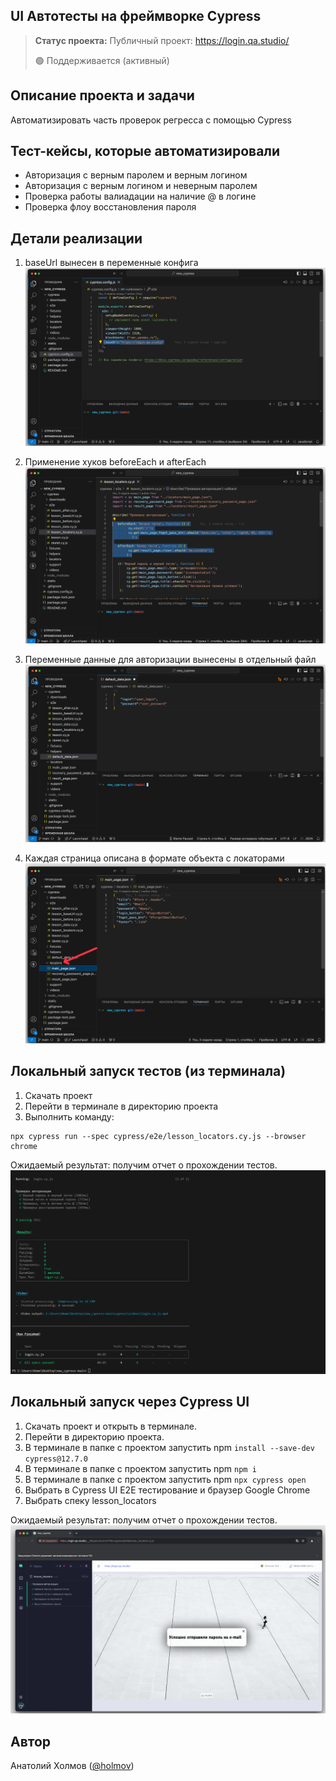 <h2>UI Автотесты на фреймворке Cypress</h2>

> **Статус проекта:**
> Публичный проект: https://login.qa.studio/
> 
> 🟢 Поддерживается (активный) 

## Описание проекта и задачи
Автоматизировать часть проверок регресса с помощью Cypress

## Тест-кейсы, которые автоматизировали
* Авторизация с верным паролем и верным логином
* Авторизация c верным логином и неверным паролем
* Проверка работы валиадации на наличие @ в логине
* Проверка флоу восстановления пароля

## Детали реализации

1. baseUrl вынесен в переменные конфига
![image](https://github.com/Anatoli932/Cypress_autotests/blob/main/baseUrl.png)

2. Применение хуков beforeEach и afterEach
![image](https://github.com/Anatoli932/Cypress_autotests/blob/main/hooks.png)

3. Переменные данные для авторизации вынесены в отдельный файл
![image](https://github.com/Anatoli932/Cypress_autotests/blob/main/user_data.png)

4. Каждая страница описана в формате объекта с локаторами
![image](https://github.com/Anatoli932/Cypress_autotests/blob/main/locators.png)

## Локальный запуск тестов (из терминала)
1. Скачать проект
2. Перейти в терминале в директорию проекта
2. Выполнить команду:
```
npx cypress run --spec cypress/e2e/lesson_locators.cy.js --browser chrome
```
Ожидаемый результат: получим отчет о прохождении тестов.
![image](https://github.com/Anatoli932/Cypress_autotests/blob/main/Cypress_cli.png)


## Локальный запуск через Cypress UI
1. Скачать проект и открыть в терминале.
2. Перейти в директорию проекта.
3. В терминале в папке с проектом запустить npm `install --save-dev cypress@12.7.0`
4. В терминале в папке с проектом запустить npm `npm i`
5. В терминале в папке с проектом запустить npm `npx cypress open`
6. Выбрать в Cypress UI E2E тестирование и браузер Google Chrome
7. Выбрать спеку lesson_locators

Ожидаемый результат: получим отчет о прохождении тестов.
![image](https://github.com/Anatoli932/Cypress_autotests/blob/main/Cypress_Ul.png)


## Автор

Анатолий Холмов ([@holmov](https://t.me/holmov))
